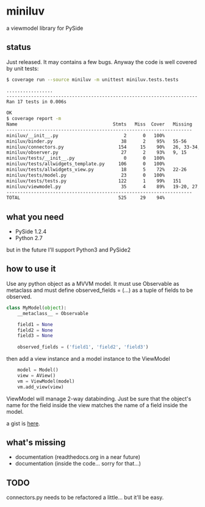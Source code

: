 # miniluv
a viewmodel library for PySide


## status

Just released. It may contains a few bugs. Anyway the code is well covered by unit tests:

```bash
$ coverage run --source miniluv -m unittest miniluv.tests.tests

.................
----------------------------------------------------------------------
Ran 17 tests in 0.006s

OK
$ coverage report -m 
Name                                   Stmts   Miss  Cover   Missing
--------------------------------------------------------------------
miniluv/__init__.py                        2      0   100%   
miniluv/binder.py                         38      2    95%   55-56
miniluv/connectors.py                    154     15    90%   26, 33-34, 65-66, 69-70, 129-130, 159-160, 186-187, 218-219
miniluv/observer.py                       27      2    93%   9, 15
miniluv/tests/__init__.py                  0      0   100%   
miniluv/tests/allwidgets_template.py     106      0   100%   
miniluv/tests/allwidgets_view.py          18      5    72%   22-26
miniluv/tests/model.py                    23      0   100%   
miniluv/tests/tests.py                   122      1    99%   151
miniluv/viewmodel.py                      35      4    89%   19-20, 27, 38
--------------------------------------------------------------------
TOTAL                                    525     29    94%   
```


## what you need

* PySide 1.2.4
* Python 2.7

but in the future I'll support Python3 and PySide2


## how to use it

Use any python object as a MVVM model. It must use Observable as metaclass and must define observed_fields = (...) as a tuple of fields to be observed.

```python
class MyModel(object):
    __metaclass__ = Observable

	field1 = None
    field2 = None
    field3 = None
       
    observed_fields = ('field1', 'field2', 'field3')
```

then add a view instance and a model instance to the ViewModel

```python
    model = Model()
    view = AView()
    vm = ViewModel(model)
    vm.add_view(view)
```

ViewModel will manage 2-way databinding. Just be sure that the object's name for the field inside the view matches the name of a field inside the model.

a gist is [here](https://gist.github.com/fsantovito/24c2b46a11d9075d3fae).


## what's missing

* documentation (readthedocs.org in a near future)
* documentation (inside the code... sorry for that...)


## TODO

connectors.py needs to be refactored a little... but it'll be easy.

